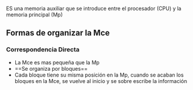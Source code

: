 ES una memoria auxiliar que se introduce entre el procesador (CPU)
 y la memoria principal (Mp)

## Formas de organizar la Mce

### Correspondencia Directa
- La Mce es mas pequeña que la Mp 
-  ==Se organiza por bloques==
- Cada bloque tiene su misma posición en la Mp, cuando se acaban los bloques en la Mce, se vuelve al inicio y se sobre escribe la información